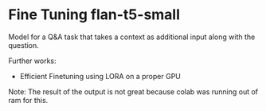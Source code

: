 # Fine Tuning flan-t5-small

Model for a Q&A task that takes a context as additional input along with the question.

Further works:

- Efficient Finetuning using LORA on a proper GPU

Note: The result of the output is not great because colab was running out of ram for this.
